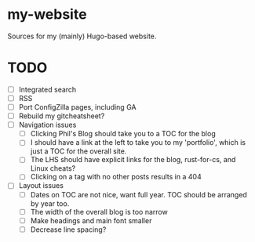 # my-website

Sources for my (mainly) Hugo-based website.

# TODO
* [ ] Integrated search
* [ ] RSS
* [ ] Port ConfigZilla pages, including GA
* [ ] Rebuild my gitcheatsheet?
* [ ] Navigation issues
    * [ ] Clicking Phil's Blog should take you to a TOC for the blog
    * [ ] I should have a link at the left to take you to my 'portfolio',
          which is just a TOC for the overall site.
    * [ ] The LHS should have explicit links for the blog, rust-for-cs, and Linux cheats?
    * [ ] Clicking on a tag with no other posts results in a 404
* [ ] Layout issues
    * [ ] Dates on TOC are not nice, want full year. TOC should be arranged by year too.
    * [ ] The width of the overall blog is too narrow
    * [ ] Make headings and main font smaller
    * [ ] Decrease line spacing?
